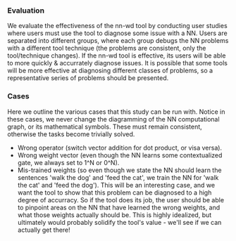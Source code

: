 ### Evaluation
We evaluate the effectiveness of the nn-wd tool by conducting user studies where users must use the tool to diagnose some issue with a NN.
Users are separated into different groups, where each group debugs the NN problems with a different tool technique (the problems are consistent, only the tool/technique changes).
If the nn-wd tool is effective, its users will be able to more quickly & accurrately diagnose issues.
It is possible that some tools will be more effective at diagnosing different classes of problems, so a representative series of problems should be presented.

### Cases
Here we outline the various cases that this study can be run with.
Notice in these cases, we never change the diagramming of the NN computational graph, or its mathematical symbols.
These must remain consistent, otherwise the tasks become trivially solved.

* Wrong operator (switch vector addition for dot product, or visa versa).
* Wrong weight vector (even though the NN learns some contextualized gate, we always set to 1^N or 0^N).
* Mis-trained weights (so even though we state the NN should learn the sentences 'walk the dog' and 'feed the cat', we train the NN for 'walk the cat' and 'feed the dog').
This will be an interesting case, and we want the tool to show that this problem can be diagnosed to a high degree of accurracy.
So if the tool does its job, the user should be able to pinpoint areas on the NN that have learned the wrong weights, and what those weights actually should be.
This is highly idealized, but ultimately would probably solidify the tool's value - we'll see if we can actually get there!

